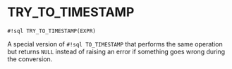 # TRY_TO_TIMESTAMP

`#!sql TRY_TO_TIMESTAMP(EXPR)`

A special version of `#!sql TO_TIMESTAMP` that performs
the same operation but returns `NULL` instead of raising an error if
something goes wrong during the conversion.
